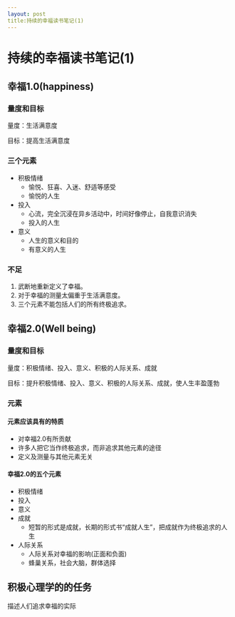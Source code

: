 ```yaml
---
layout: post
title:持续的幸福读书笔记(1)
---
```


#  持续的幸福读书笔记(1)

##  幸福1.0(happiness)

###  量度和目标


量度：生活满意度


目标：提高生活满意度


###  三个元素

- 积极情绪
	+ 愉悦、狂喜、入迷、舒适等感受
	+ 愉悦的人生
- 投入
	+ 心流，完全沉浸在异乡活动中，时间好像停止，自我意识消失
	+ 投入的人生
- 意义
	+ 人生的意义和目的
	+ 有意义的人生


###  不足

1. 武断地重新定义了幸福。
2. 对于幸福的测量太偏重于生活满意度。
3. 三个元素不能包括人们的所有终极追求。


##  幸福2.0(Well being)

###  量度和目标


量度：积极情绪、投入、意义、积极的人际关系、成就


目标：提升积极情绪、投入、意义、积极的人际关系、成就，使人生丰盈蓬勃

###  元素


####  元素应该具有的特质


- 对幸福2.0有所贡献
- 许多人把它当作终极追求，而非追求其他元素的途径
- 定义及测量与其他元素无关

	
####  幸福2.0的五个元素


- 积极情绪
- 投入
- 意义
- 成就
 	+ 短暂的形式是成就，长期的形式书“成就人生”，把成就作为终极追求的人生
- 人际关系
	+ 人际关系对幸福的影响(正面和负面)
	+ 蜂巢关系，社会大脑，群体选择

	

##  积极心理学的的任务


描述人们追求幸福的实际
